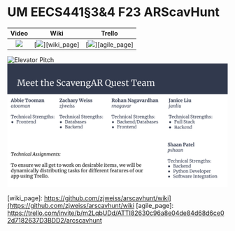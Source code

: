 # UM EECS441§3&4 F23 ARScavHunt

| Video  |  Wiki |  Trello  |
|:-----:|:-----:|:--------:|
|[<img src="https://eecs441.eecs.umich.edu/img/admin/video.png">][video_page]|[<img src="https://eecs441.eecs.umich.edu/img/admin/wiki.png">][wiki_page]|[<img src="https://eecs441.eecs.umich.edu/img/admin/trello.png">][agile_page]|

![Elevator Pitch](https://raw.githubusercontent.com/zjweiss/arscavhunt/5350c4e2df673f88a8ce365ed5474658875e5a43/images/pitch.svg) <!-- MUST be placed in user-images.githubusercontent.com -->
![Team](https://raw.githubusercontent.com/zjweiss/arscavhunt/c986021df0fb4a658f90bbbc2f732e9c107940ad/images/team.svg)

[video_page]: https://youtu.be/sample
[wiki_page]: https://github.com/zjweiss/arscavhunt/wiki](https://github.com/zjweiss/arscavhunt/wiki
[agile_page]: https://trello.com/invite/b/m2LqbUDd/ATTI82630c96a8e04de84d68d6ce02d7182637D3BDD2/arcscavhunt
